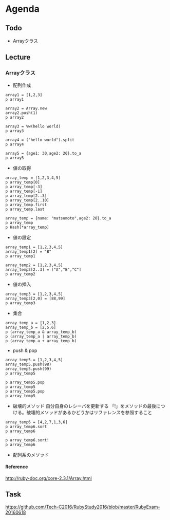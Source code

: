 # Agenda

## Todo
 - Arrayクラス

## Lecture

### Arrayクラス

- 配列作成
```
array1 = [1,2,3]
p array1

array2 = Array.new
array2.push(1)
p array2

array3 = %w(hello world)
p array3

array4 = ("hello world").split
p array4

array5 = {age1: 30,age2: 20}.to_a
p array5
```

- 値の取得
```
array_temp = [1,2,3,4,5]
p array_temp[0]
p array_temp[-3]
p array_temp[-1]
p array_temp[2..3]
p array_temp[2..10]
p array_temp.first
p array_temp.last

array_temp = {name: "matsumoto",age2: 20}.to_a
p array_temp
p Hash[*array_temp]
```

- 値の設定
```
array_temp1 = [1,2,3,4,5]
array_temp1[2] = "B"
p array_temp1

array_temp2 = [1,2,3,4,5]
array_temp2[2..3] = ["A","B","C"]
p array_temp2
```

- 値の挿入
```
array_temp3 = [1,2,3,4,5]
array_temp3[2,0] = [88,99]
p array_temp3
```

- 集合
```
array_temp_a = [1,2,3]
array_temp_b = [2,5,6]
p (array_temp_a & array_temp_b)
p (array_temp_a | array_temp_b)
p (array_temp_a + array_temp_b)
```

- push & pop
```
array_temp5 = [1,2,3,4,5]
array_temp5.push(98)
array_temp5.push(99)
p array_temp5
```

```
p array_temp5.pop
p array_temp5
p array_temp5.pop
p array_temp5
```

- 破壊的メソッド
自分自身のレシーバを更新する
「!」をメソッドの最後につける。破壊的メソッドがあるかどうかはリファレンスを参照すること
```
array_temp6 = [4,2,7,1,3,6]
p array_temp6.sort
p array_temp6

p array_temp6.sort!
p array_temp6
```

- 配列系のメソッド



#### Reference
http://ruby-doc.org/core-2.3.1/Array.html

## Task
https://github.com/Tech-C2016/RubyStudy2016/blob/master/RubyExam-20160618
